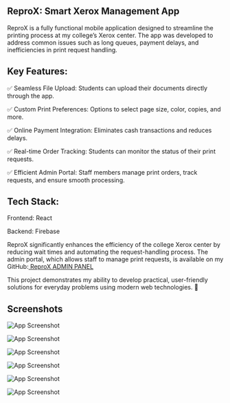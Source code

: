 ## ReproX: Smart Xerox Management App


ReproX is a fully functional mobile application designed to streamline the printing process at my college’s Xerox center. The app was developed to address common issues such as long queues, payment delays, and inefficiencies in print request handling.

## Key Features:

✅ Seamless File Upload: Students can upload their documents directly through the app.

✅ Custom Print Preferences: Options to select page size, color, copies, and more.

✅ Online Payment Integration: Eliminates cash transactions and reduces delays.

✅ Real-time Order Tracking: Students can monitor the status of their print requests.

✅ Efficient Admin Portal: Staff members manage print orders, track requests, and ensure smooth processing.


## Tech Stack:
Frontend: React

Backend: Firebase

ReproX significantly enhances the efficiency of the college Xerox center by reducing wait times and automating the request-handling process. The admin portal, which allows staff to manage print requests, is available on my GitHub:[ ReproX ADMIN PANEL](https://github.com/VishnuSunilKumar/xerox-center-app)

This project demonstrates my ability to develop practical, user-friendly solutions for everyday problems using modern web technologies. 🚀
## Screenshots

![App Screenshot](https://github.com/user-attachments/assets/a57aa6b2-0b11-402f-88ae-e3acf7646003)

![App Screenshot](https://github.com/user-attachments/assets/2ef02d3f-5a82-4288-9ab6-4458efbf7d99)

![App Screenshot](https://github.com/user-attachments/assets/bdf5b776-d057-473c-8747-66e8523b95b8)

![App Screenshot](https://github.com/user-attachments/assets/559b3c98-6cdb-4522-9b48-b5134462a6ae)

![App Screenshot](https://github.com/user-attachments/assets/82f2fc29-897f-4276-b845-a3c32aaecbfe)

![App Screenshot](https://github.com/user-attachments/assets/c7b562f8-b5b4-4871-9ac3-344ee3b5b152)

